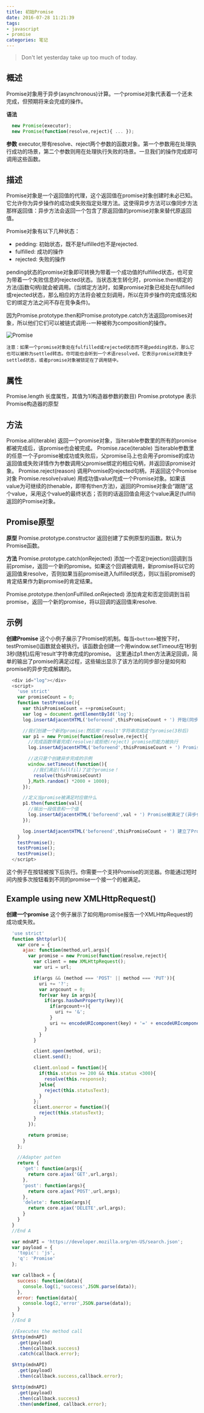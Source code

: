 ```yaml
---
title: 初始Promise
date: 2016-07-28 11:21:39
tags:
- javascript
- promise
categories: 笔记
---
```

> Don't let yesterday take up too much of today.

## 概述
Promise对象用于异步(asynchronous)计算。一个promise对象代表着一个还未完成，但预期将来会完成的操作。

**语法**
```javascript
  new Promise(executor);
  new Promise(function(resolve,reject){ ... });
```

**参数**
executor,带有resolve、reject两个参数的函数对象。第一个参数用在处理执行成功的场景，第二个参数则用在处理执行失败的场景。一旦我们的操作完成即可调用这些函数。

## 描述
Promise对象是一个返回值的代理，这个返回值在promise对象创建时未必已知。它允许你为异步操作的成功或失败指定处理方法。这使得异步方法可以像同步方法那样返回值：异步方法会返回一个包含了原返回值的promise对象来替代原返回值。

Promise对象有以下几种状态：
 - pedding: 初始状态，既不是fulfilled也不是rejected.
 - fulfilled: 成功的操作
 - rejected: 失败的操作

pending状态的promise对象即可转换为带着一个成功值的fulfilled状态，也可变为带着一个失败信息的rejected状态。当状态发生转化时，promise.then绑定的方法(函数句柄)就会被调用。(当绑定方法时，如果promise对象已经处在fulfilled或rejected状态，那么相应的方法将会被立刻调用，所以在异步操作的完成情况和它的绑定方法之间不存在竞争条件)。

因为Promise.prototype.then和Promise.prototype.catch方法返回promises对象，所以他们它们可以被链式调用--一种被称为composition的操作。

![Promise](/images/promise/promises.png)

`注意：如果一个promise对象处在fulfilled或rejected状态而不是pedding状态，那么它也可以被称为settled转态。你可能也会听到一个术语resolved，它表示promise对象处于settled状态，或者promise对象被锁定在了调用链中。`

## 属性
Promise.length
长度属性，其值为1(构造器参数的数目)
Promise.prototype
表示Promise构造器的原型

## 方法
Promise.all(iterable)
返回一个promise对象，当iterable参数里的所有的promise都被完成后，该promise也会被完成。
Promise.race(iterable)
当iterable参数里的任意一个子promise被成功或失败后，父promise马上也会用子promise的成功返回值或失败详情作为参数调用父promise绑定的相应句柄，并返回该promise对象。
Promise.reject(reason)
调用Promise的rejected句柄，并返回这个Promise对象
Promise.resolve(value)
用成功值value完成一个Promise对象。如果该value为可继续的(thenable，即带有then方法)，返回的Promise对象会“跟随”这个value，采用这个value的最终状态；否则的话返回值会用这个value满足(fullfil)返回的Promise对象。

## Promise原型
**原型**
Promise.prototype.constructor
返回创建了实例原型的函数。默认为Promise函数。

**方法**
Promise.prototype.catch(onRejected)
添加一个否定(rejection)回调到当前promise，返回一个新的promise。如果这个回调被调用，新promise将以它的返回值来resolve，否则如果当前promise进入fulfilled状态，则以当前promise的肯定结果作为新promise的肯定结果。

Promise.prototype.then(onFulfilled.onRejected)
添加肯定和否定回调到当前promise，返回一个新的promise，将以回调的返回值来resolve.

## 示例
**创建Promise**
这个小例子展示了Promise的机制。每当`<button>`被按下时，testPromise()函数就会被执行。该函数会创建一个用window.setTimeout在1秒到3秒(随机)后用‘result’字符串完成的promise。
这里通过p1.then方法满足回调，简单的输出了promise的满足过程，这些输出显示了该方法的同步部分是如何和promise的异步完成解耦的。
```javascript
  <div id="log"></div>
  <script>
    'use strict'
    var promiseCount = 0;
    function testPromise(){
      var thisPromiseCount = ++promiseCount;
      var log = document.getElementById('log');
      log.insertAdjacentHTML('beforeend',thisPromiseCount + ') 开始(同步代码开始)<br/>');

      //我们创建一个新的promise:然后用'result'字符串完成这个promise(3秒后)
      var p1 = new Promise(function(resolve,reject){
        //完成函数带着完成(resolve)或拒绝(reject) promise的能力被执行
        log.insertAdjacentHTML('beforeend',thisPromiseCount + ') Promise开始(异步代码开始)<br/>');

        //这只是个创建异步完成的示例
        window.setTimeout(function(){
          //我们满足(fullfil)了这个promise！
          resolve(thisPromiseCount)
        },Math.random() *2000 + 1000);
      });

      //定义当promise被满足时应做什么
      p1.then(function(val){
        //输出一段信息和一个值
        log.insertAdjacentHTML('beforeend',val + ') Promise被满足了(异步代码结束)<br/>');
      });

      log.insertAdjacentHTML('beforeend',thisPromiseCount + ') 建立了Promise(同步代码结束)<br/><br/>');
    }
    testPromise();
    testPromise();
    testPromise();
  </script>
```
这个例子在按钮被按下后执行。你需要一个支持Promise的浏览器。你能通过短时间内按多次按钮看到不同的promise一个接一个的被满足。

## Example using new XMLHttpRequest()
**创建一个promise**
这个例子展示了如何用promise报告一个XMLHttpRequest的成功或失败。
```javascript
  'use strict'
  function $http(url){
    var core = {
      ajax: function(method,url,args){
        var promise = new Promise(function(resolve,reject){
          var client = new XMLHttpRequest();
          var uri = url;

          if(args && (method === 'POST' || method === 'PUT')){
            uri += '?';
            var argcount = 0;
            for(var key in args){
              if(args.hasOwnProperty(key)){
                if(argcount++){
                  uri += '&';
                }
                uri += encodeURIcomponent(key) + '=' + encodeURIcomponent(args[key]);
              }
            }
          }

          client.open(method, uri);
          client.send();

          client.onload = function(){
            if(this.status >= 200 && this.status <300){
              resolve(this.response);
            }else{
              reject(this.statusText);
            }
          };
          client.onerror = function(){
            reject(this.statusText);
          }
        });

        return promise;
      }
    };

    //Adapter patten
    return {
      'get': function(args){
        return core.ajax('GET',url,args);
      },
      'post': function(args){
        return core.ajax('POST',url,args);
      },
      'delete': function(args){
        return core.ajax('DELETE',url,args);
      }
    }
  }
  //End A

  var mdnAPI = 'https://developer.mozilla.org/en-US/search.json';
  var payload = {
    'topic': 'js',
    'q': 'Promise'
  };

  var callback = {
    success: function(data){
      console.log(1,'success',JSON.parse(data));
    },
    error: function(data){
      console.log(2,'error',JSON.parse(data));
    }
  }
  //End B

  //Executes the method call
  $http(mdnAPI)
    .get(payload)
    .then(callback.success)
    .catch(callback.error);

  $http(mdnAPI)
    .get(payload)
    .then(callback.success,callback.error);

  $http(mdnAPI)
    .get(payload)
    .then(callback.success)
    .then(undefined, callback.error);
```
